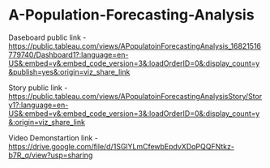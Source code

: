 # A-Population-Forecasting-Analysis



Daseboard public link - https://public.tableau.com/views/APopulatoinForecastingAnalysis_16821516779740/Dashboard1?:language=en-US&:embed=y&:embed_code_version=3&:loadOrderID=0&:display_count=y&publish=yes&:origin=viz_share_link




Story public link - https://public.tableau.com/views/APopulatoinForecastingAnalysisStory/Story1?:language=en-US&:embed=y&:embed_code_version=3&:loadOrderID=0&:display_count=y&:origin=viz_share_link




Video Demonstartion link - https://drive.google.com/file/d/1SGlYLmCfewbEpdvXDqPQQFNtkz-b7R_q/view?usp=sharing
